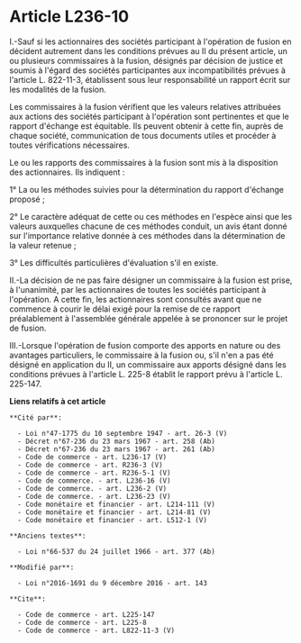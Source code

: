 # Article L236-10

I.-Sauf si les actionnaires des sociétés participant à l'opération de fusion en décident autrement dans les conditions
prévues au II du présent article, un ou plusieurs commissaires à la fusion, désignés par décision de justice et soumis à
l'égard des sociétés participantes aux incompatibilités prévues à l'article L. 822-11-3, établissent sous leur responsabilité
un rapport écrit sur les modalités de la fusion. 

Les commissaires à la fusion vérifient que les valeurs relatives attribuées aux actions des sociétés participant à
l'opération sont pertinentes et que le rapport d'échange est équitable. Ils peuvent obtenir à cette fin, auprès de chaque
société, communication de tous documents utiles et procéder à toutes vérifications nécessaires. 

Le ou les rapports des commissaires à la fusion sont mis à la disposition des actionnaires. Ils indiquent : 

1° La ou les méthodes suivies pour la détermination du rapport d'échange proposé ; 

2° Le caractère adéquat de cette ou ces méthodes en l'espèce ainsi que les valeurs auxquelles chacune de ces méthodes
conduit, un avis étant donné sur l'importance relative donnée à ces méthodes dans la détermination de la valeur retenue ; 

3° Les difficultés particulières d'évaluation s'il en existe. 

II.-La décision de ne pas faire désigner un commissaire à la fusion est prise, à l'unanimité, par les actionnaires de toutes
les sociétés participant à l'opération. A cette fin, les actionnaires sont consultés avant que ne commence à courir le délai
exigé pour la remise de ce rapport préalablement à l'assemblée générale appelée à se prononcer sur le projet de fusion. 

III.-Lorsque l'opération de fusion comporte des apports en nature ou des avantages particuliers, le commissaire à la fusion
ou, s'il n'en a pas été désigné en application du II, un commissaire aux apports désigné dans les conditions prévues à
l'article L. 225-8 établit le rapport prévu à l'article L. 225-147.

**Liens relatifs à cet article**

	**Cité par**:

	  - Loi n°47-1775 du 10 septembre 1947 - art. 26-3 (V)
	  - Décret n°67-236 du 23 mars 1967 - art. 258 (Ab)
	  - Décret n°67-236 du 23 mars 1967 - art. 261 (Ab)
	  - Code de commerce - art. L236-17 (V)
	  - Code de commerce - art. R236-3 (V)
	  - Code de commerce - art. R236-5-1 (V)
	  - Code de commerce. - art. L236-16 (V)
	  - Code de commerce. - art. L236-2 (V)
	  - Code de commerce. - art. L236-23 (V)
	  - Code monétaire et financier - art. L214-111 (V)
	  - Code monétaire et financier - art. L214-81 (V)
	  - Code monétaire et financier - art. L512-1 (V)

	**Anciens textes**:

	  - Loi n°66-537 du 24 juillet 1966 - art. 377 (Ab)

	**Modifié par**:

	  - Loi n°2016-1691 du 9 décembre 2016 - art. 143

	**Cite**:

	  - Code de commerce - art. L225-147
	  - Code de commerce - art. L225-8
	  - Code de commerce - art. L822-11-3 (V)
